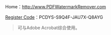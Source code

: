 Home：http://www.PDFWatermarkRemover.com

[Register Code](https://www.serials.ws/?chto=PDF%20Watermark%20Remover%201.0.2)：PCDYS-S9Q4F-JAU7X-Q8AYG

> 可与Adobe Acrobat综合使用。
